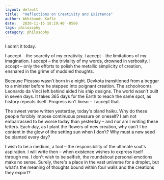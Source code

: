 ```yaml
---
layout: default
title:  "Reflections on Creativity and Existence"
author: Abhibandu Kafle
date:   2020-11-15 18:29:40 -0500
tags: philosophy
category: philosophy
---
```

I admit it today.

I accept – the scarcity of my creativity. I accept – the limitations of my imagination. I accept – the triviality of my words, drowned in verbosity. I accept – only the efforts to polish the metallic simplicity of creation, ensnared in the grime of muddled thoughts.

Because Picasso wasn't born in a night. Devkota transitioned from a beggar to a minister before he stepped into poignant creation. The schoolrooms Leonardo da Vinci left behind aided his ship designs. The world wasn't built in seven days. It takes 365 days for the Earth to reach the same spot, as history repeats itself. Progress isn't linear – I accept that.

The sweet verse written yesterday, today's bland haiku. Why do these people forcibly impose continuous pressure on oneself? I am not embarrassed to be worse today than yesterday – and nor am I writing these letters. Each day, as I plant the flowers of new creation, why can't I be content in the glow of the setting sun when I don’t? Why must a new seed be planted every day?

I wish to be a medium, a tool – the responsibility of the ultimate soul's aspiration. I will write then – when existence wishes to express itself through me. I don't wish to be selfish, the roundabout personal emotions make no sense. Surely, there's a place in the vast universe for a droplet, but what's the meaning of thoughts bound within four walls and the creations they export?
